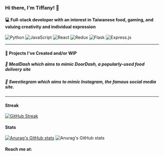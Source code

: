### Hi there, I'm Tiffany! 👋
#### :computer: Full-stack developer with an interest in Taiwanese food, gaming, and valuing creativity and individual expression

![Python](https://img.shields.io/badge/python-3670A0?style=for-the-badge&logo=python&logoColor=ffdd54) ![JavaScript](https://img.shields.io/badge/javascript-%23323330.svg?style=for-the-badge&logo=javascript&logoColor=%23F7DF1E) ![React](https://img.shields.io/badge/react-%2320232a.svg?style=for-the-badge&logo=react&logoColor=%2361DAFB) ![Redux](https://img.shields.io/badge/redux-%23593d88.svg?style=for-the-badge&logo=redux&logoColor=white) 	![Flask](https://img.shields.io/badge/flask-%23000.svg?style=for-the-badge&logo=flask&logoColor=white) ![Express.js](https://img.shields.io/badge/express.js-%23404d59.svg?style=for-the-badge&logo=express&logoColor=%2361DAFB)

-------------------------------------------------------------------------------
#### 🔭 Projects I've Created and/or WIP 
##### :curry: MealDash which aims to mimic DoorDash, a popularly-used food delivery site
##### :cake: Sweetiegram which aims to mimic Instagram, the famous social media site.


--------------------------------------------------------------------------------

#### Streak
[![GitHub Streak](https://streak-stats.demolab.com/?user=tyang2015)](https://git.io/streak-stats)


#### Stats
[![Anurag's GitHub stats](https://github-readme-stats.vercel.app/api?username=tyang2015)](https://github.com/anuraghazra/github-readme-stats)
![Anurag's GitHub stats](https://github-readme-stats.vercel.app/api?username=tyang2015&count_private=true&show_icons=true)

#### Reach me at: 

<!--
- 🔭 I’m currently working on ...
- 🌱 I’m currently learning ...
- 👯 I’m looking to collaborate on ...
- 🤔 I’m looking for help with ...
- 💬 Ask me about ...
- 📫 How to reach me: ...
- 😄 Pronouns: ...
- ⚡ Fun fact: ...
-->
